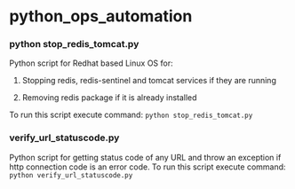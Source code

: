 # python_ops_automation

### python stop_redis_tomcat.py
Python script for Redhat based Linux OS for: 

1) Stopping redis, redis-sentinel and tomcat services if they are running

2) Removing redis package if it is already installed

To run this script execute command: ```python stop_redis_tomcat.py```

### verify_url_statuscode.py
Python script for getting status code of any URL and throw an exception if http connection code is an error code.
To run this script execute command: ```python verify_url_statuscode.py```


